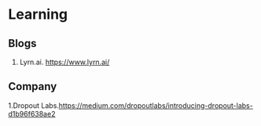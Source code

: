 # Learning
## Blogs 
1. Lyrn.ai. https://www.lyrn.ai/

## Company
1.Dropout Labs.https://medium.com/dropoutlabs/introducing-dropout-labs-d1b96f638ae2
